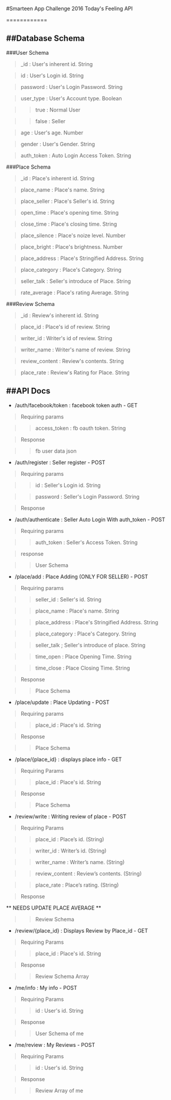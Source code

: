 #Smarteen App Challenge 2016 Today's Feeling API

============

##Database Schema
---------------
###User Schema

> _id : User's inherent id. String

> id : User's Login id. String

> password : User's Login Password. String

> user_type : User's Account type. Boolean

>> true : Normal User

>> false : Seller

> age : User's age. Number

> gender : User's Gender. String

> auth_token : Auto Login Access Token. String



###Place Schema

> _id : Place's inherent id. String

> place_name : Place's name. String

> place_seller : Place's Seller's id. String

> open_time : Place's opening time. String

> close_time : Place's closing time. String

> place_silence : Place's noize level. Number

> place_bright : Place's brightness. Number

> place_address : Place's Stringified Address. String

> place_category : Place's Category. String

> seller_talk : Seller's introduce of Place. String

> rate_average : Place's rating Average. String



###Review Schema

> _id : Review's inherent id. String

> place_id : Place's id of review. String

> writer_id : Writer's id of review. String

> writer_name : Writer's name of review. String

> review_content : Review's contents. String

> place_rate : Review's Rating for Place. String



##API Docs
-----------

* /auth/facebook/token : facebook token auth - GET

> Requiring params

>> access_token : fb oauth token. String

> Response

>> fb user data json




* /auth/register : Seller register - POST

> Requiring params

>> id : Seller's Login id. String

>> password : Seller's Login Password. String

> Response




* /auth/authenticate : Seller Auto Login With auth_token - POST

> Requiring params

>> auth_token : Seller's Access Token. String

> response

>> User Schema




* /place/add : Place Adding (ONLY FOR SELLER) - POST

> Requiring params

>> seller_id : Seller's id. String

>> place_name : Place's name. String

>> place_address : Place's Stringified Address. String

>> place_category : Place's Category. String

>> seller_talk ; Seller's introduce of place. String

>> time_open : Place Opening Time. String

>> time_close : Place Closing Time. String

> Response

>> Place Schema




* /place/update : Place Updating - POST

> Requiring params

>> place_id : Place's id. String

> Response

>> Place Schema





* /place/{place_id} : displays place info - GET

> Requiring Params

>> place_id : Place's id. String

> Response

>> Place Schema





* /review/write : Writing review of place - POST

> Requiring Params

>> place_id : Place’s id. (String)

>> writer_id : Writer’s id. (String)

>> writer_name : Writer’s name. (String)

>> review_content : Review’s contents. (String)

>> place_rate : Place’s rating. (String)

> Response

** NEEDS UPDATE PLACE AVERAGE **

>> Review Schema





* /review/{place_id} : Displays Review by Place_id - GET

> Requiring Params

>> place_id : Place's id. String

> Response

>> Review Schema Array





* /me/info : My info - POST

> Requiring Params

>> id : User's id. String

> Response

>> User Schema of me





* /me/review : My Reviews - POST

>Requiring Params

>> id : User's id. String

> Response

>> Review Array of me

